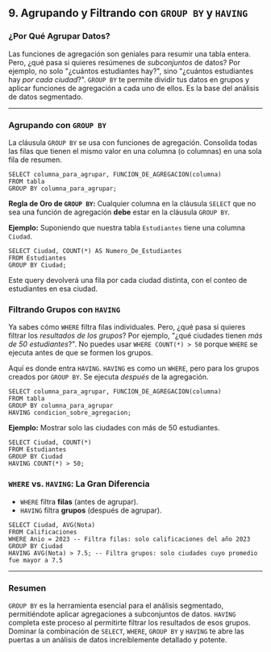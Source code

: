 ## 9. Agrupando y Filtrando con `GROUP BY` y `HAVING`

### ¿Por Qué Agrupar Datos?

Las funciones de agregación son geniales para resumir una tabla entera. Pero, ¿qué pasa si quieres resúmenes de *subconjuntos* de datos? Por ejemplo, no solo "¿cuántos estudiantes hay?", sino "¿cuántos estudiantes hay *por cada ciudad*?". `GROUP BY` te permite dividir tus datos en grupos y aplicar funciones de agregación a cada uno de ellos. Es la base del análisis de datos segmentado.

---

### Agrupando con `GROUP BY`

La cláusula `GROUP BY` se usa con funciones de agregación. Consolida todas las filas que tienen el mismo valor en una columna (o columnas) en una sola fila de resumen.
```oracle
SELECT columna_para_agrupar, FUNCION_DE_AGREGACION(columna)
FROM tabla
GROUP BY columna_para_agrupar;
```

**Regla de Oro de `GROUP BY`:** Cualquier columna en la cláusula `SELECT` que no sea una función de agregación **debe** estar en la cláusula `GROUP BY`.

**Ejemplo:** Suponiendo que nuestra tabla `Estudiantes` tiene una columna `Ciudad`.
```oracle
SELECT Ciudad, COUNT(*) AS Numero_De_Estudiantes
FROM Estudiantes
GROUP BY Ciudad;
```

Este query devolverá una fila por cada ciudad distinta, con el conteo de estudiantes en esa ciudad.

### Filtrando Grupos con `HAVING`

Ya sabes cómo `WHERE` filtra filas individuales. Pero, ¿qué pasa si quieres filtrar los *resultados de los grupos*? Por ejemplo, "¿qué ciudades tienen *más de 50 estudiantes*?". No puedes usar `WHERE COUNT(*) > 50` porque `WHERE` se ejecuta antes de que se formen los grupos.

Aquí es donde entra `HAVING`. `HAVING` es como un `WHERE`, pero para los grupos creados por `GROUP BY`. Se ejecuta *después* de la agregación.
```oracle
SELECT columna_para_agrupar, FUNCION_DE_AGREGACION(columna)
FROM tabla
GROUP BY columna_para_agrupar
HAVING condicion_sobre_agregacion;
```

**Ejemplo:** Mostrar solo las ciudades con más de 50 estudiantes.
```oracle
SELECT Ciudad, COUNT(*)
FROM Estudiantes
GROUP BY Ciudad
HAVING COUNT(*) > 50;
```

### `WHERE` vs. `HAVING`: La Gran Diferencia

- `WHERE` filtra **filas** (antes de agrupar).
- `HAVING` filtra **grupos** (después de agrupar).
```oracle
SELECT Ciudad, AVG(Nota)
FROM Calificaciones
WHERE Anio = 2023 -- Filtra filas: solo calificaciones del año 2023
GROUP BY Ciudad
HAVING AVG(Nota) > 7.5; -- Filtra grupos: solo ciudades cuyo promedio fue mayor a 7.5
```

---

### Resumen

`GROUP BY` es la herramienta esencial para el análisis segmentado, permitiéndote aplicar agregaciones a subconjuntos de datos. `HAVING` completa este proceso al permitirte filtrar los resultados de esos grupos. Dominar la combinación de `SELECT`, `WHERE`, `GROUP BY` y `HAVING` te abre las puertas a un análisis de datos increíblemente detallado y potente.
